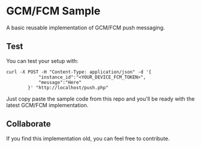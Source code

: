 # GCM/FCM Sample

A basic reusable implementation of GCM/FCM push messaging.

## Test

You can test your setup with:

    curl -X POST -H "Content-Type: application/json" -d '{
                "instance_id":"<YOUR_DEVICE_FCM_TOKEN>",
                "message":"Here"
            }' "http://localhost/push.php"

Just copy paste the sample code from this repo and you'll be ready with the latest GCM/FCM implementation.

## Collaborate

If you find this implementation old, you can feel free to contribute.

